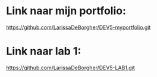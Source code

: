 # Link naar mijn portfolio:
https://github.com/LarissaDeBorgher/DEV5-myportfolio.git

# Link naar lab 1:
https://github.com/LarissaDeBorgher/DEV5-LAB1.git
